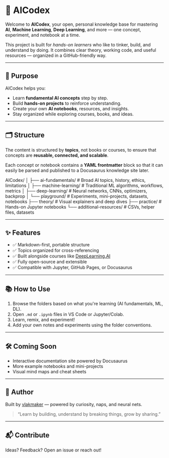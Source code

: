# 🤖 AICodex

Welcome to **AICodex**, your open, personal knowledge base for mastering **AI**, **Machine Learning**, **Deep Learning**, and more — one concept, experiment, and notebook at a time.

This project is built for *hands-on learners* who like to tinker, build, and understand by doing. It combines clear theory, working code, and useful resources — organized in a GitHub-friendly way.

---

## 🧭 Purpose

AICodex helps you:

- Learn **fundamental AI concepts** step by step.
- Build **hands-on projects** to reinforce understanding.
- Create your own **AI notebooks**, resources, and insights.
- Stay organized while exploring courses, books, and ideas.

---

## 🗂️ Structure

The content is structured by **topics**, not books or courses, to ensure that concepts are **reusable, connected, and scalable**.


Each concept or notebook contains a **YAML frontmatter** block so that it can easily be parsed and published to a Docusaurus knowledge site later.

AICodex/ │ ├── ai-fundamentals/ # Broad AI topics, history, ethics, limitations │ ├── machine-learning/ # Traditional ML algorithms, workflows, metrics │ ├── deep-learning/ # Neural networks, CNNs, optimizers, backprop │ └── playground/ # Experiments, mini-projects, datasets, notebooks ├── theory/ # Visual explainers and deep dives ├── practice/ # Hands-on Jupyter notebooks └── additional-resources/ # CSVs, helper files, datasets

---

## ✨ Features

- ✅ Markdown-first, portable structure
- ✅ Topics organized for cross-referencing
- ✅ Built alongside courses like [DeepLearning.AI](https://www.coursera.org/learn/neural-networks-deep-learning)
- ✅ Fully open-source and extensible
- ✅ Compatible with Jupyter, GitHub Pages, or Docusaurus

---

## 📚 How to Use

1. Browse the folders based on what you're learning (AI fundamentals, ML, DL).
2. Open `.md` or `.ipynb` files in VS Code or Jupyter/Colab.
3. Learn, remix, and experiment!
4. Add your own notes and experiments using the folder conventions.

---

## 🛠️ Coming Soon

- Interactive documentation site powered by Docusaurus
- More example notebooks and mini-projects
- Visual mind maps and cheat sheets

---

## 🧠 Author

Built by [vlakmaker](https://github.com/vlakmaker) — powered by curiosity, naps, and neural nets.

> “Learn by building, understand by breaking things, grow by sharing.”

---

## 📬 Contribute

Ideas? Feedback? Open an issue or reach out!

